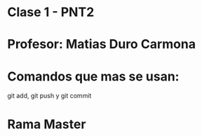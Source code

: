# Clase 1 - PNT2

# Profesor: Matias Duro Carmona

# Comandos que mas se usan:
git add,
git push y
git commit

# Rama Master